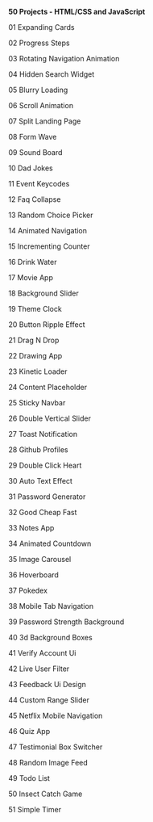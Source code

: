 **50 Projects - HTML/CSS and JavaScript**

01 Expanding Cards

02	Progress Steps	

03	Rotating Navigation Animation	

04	Hidden Search Widget	

05	Blurry Loading	

06	Scroll Animation	

07	Split Landing Page

08	Form Wave	

09	Sound Board	

10	Dad Jokes	

11	Event Keycodes	

12	Faq Collapse	

13	Random Choice Picker	

14	Animated Navigation	

15	Incrementing Counter	

16	Drink Water	

17	Movie App	

18	Background Slider	

19	Theme Clock	

20	Button Ripple Effect	

21	Drag N Drop	

22	Drawing App	

23	Kinetic Loader	

24	Content Placeholder	

25	Sticky Navbar	

26	Double Vertical Slider	

27	Toast Notification	

28	Github Profiles	

29	Double Click Heart	

30	Auto Text Effect	

31	Password Generator	

32	Good Cheap Fast	

33	Notes App	

34	Animated Countdown	

35	Image Carousel	

36	Hoverboard	

37	Pokedex	

38	Mobile Tab Navigation	

39	Password Strength Background	

40	3d Background Boxes	

41	Verify Account Ui	

42	Live User Filter	

43	Feedback Ui Design	

44	Custom Range Slider	

45	Netflix Mobile Navigation	

46	Quiz App	

47	Testimonial Box Switcher	

48	Random Image Feed	

49	Todo List	

50	Insect Catch Game	

51	Simple Timer	

